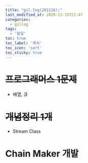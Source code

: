 ```yaml
---
title: "gil.log(201116);"
last_modified_at: 2020-11-15T21:47
categories: 
  - gillog
tags: 
  - '할일'
toc: true
toc_label: '목차'
toc_icon: 'sort'
toc_sticky: true
---
```

# ~~프로그래머스 1문제~~
- 배열, 큐

# ~~개념정리 1개~~
- Stream Class

# Chain Maker 개발